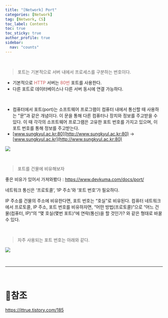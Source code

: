 ```yaml
---
title: "[Network] Port"
categories: [Network]
tag: [Network, CS]
toc_label: Contents
toc: true
toc_sticky: true
author_profile: true
sidebar:
  nav: "counts"
---
```


<br>

> 포트는 기본적으로 서버 내에서 프로세스를 구분하는 번호이다.

- 기본적으로 <span style="color:indianred">HTTP</span> 서버는 <span style="color:indianred">80번</span> 포트를 사용한다.
- 다른 포트로 데이터베이스나 다른 서버 동시에 연결 가능하다.

<br>

- 컴퓨터에서 포트(port)는 소프트웨어 프로그램이 컴퓨터 내에서 통신할 때 사용하는 "문"과 같은 개념이다. 이 문을 통해 다른 컴퓨터나 장치와 정보를 주고받을 수 있다. 이 때 각각의 소프트웨어 프로그램은 고유한 포트 번호를 가지고 있으며, 이 포트 번호를 통해 정보를 주고받는다.
- [www.sungkyul.ac.kr:80](http://www.sungkyul.ac.kr:80) → [www.sungkyul.ac.kr](http://www.sungkyul.ac.kr:80)

![](https://velog.velcdn.com/images/sieunpark/post/71be14f5-e8a6-4e27-85ed-60e08e9dbefa/image.png)

<br>

> 포트를 건물에 비유해보자

좋은 비유가 있어서 가져와봤다 : https://www.devkuma.com/docs/port/

네트워크 통신은 ‘프로토콜’, ‘IP 주소’와 ‘포트 번호’가 필요하다.

IP 주소를 건물의 주소에 비유한다면, 포트 번호는 “호실"로 비유된다. 컴퓨터 네트워크에서 프로토콜, IP 주소, 포트 번호를 비유하자면, “어떤 방법(프로토콜)“으로 “어느 건물(컴퓨터, IP)“의 “몇 호실(몇번 포트)“에 연락(통신)을 할 것인가? 와 같은 형태로 바꿀 수 있다.

<br>

> 자주 사용되는 포트 번호는 아래와 같다.

![](https://velog.velcdn.com/images/sieunpark/post/8b9f6983-8414-40f8-aa12-98632c168cd3/image.png)

<br>

---

<br>

# 📎참조

https://ittrue.tistory.com/185
